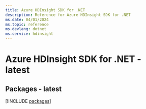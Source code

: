 ```yaml
---
title: Azure HDInsight SDK for .NET
description: Reference for Azure HDInsight SDK for .NET
ms.date: 04/01/2024
ms.topic: reference
ms.devlang: dotnet
ms.service: hdinsight
---
```

# Azure HDInsight SDK for .NET - latest
## Packages - latest
[!INCLUDE [packages](hdinsight-index.md)]